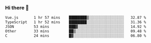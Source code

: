 ### Hi there 👋

<!--
**WShiBin/WShiBin** is a ✨ _special_ ✨ repository because its `README.md` (this file) appears on your GitHub profile.

Here are some ideas to get you started:

- 🔭 I’m currently working on ...
- 🌱 I’m currently learning ...
- 👯 I’m looking to collaborate on ...
- 🤔 I’m looking for help with ...
- 💬 Ask me about ...
- 📫 How to reach me: ...
- 😄 Pronouns: ...
- ⚡ Fun fact: ...
-->

<!--START_SECTION:waka-->

```txt
Vue.js       1 hr 57 mins    ████████▒░░░░░░░░░░░░░░░░   32.87 %
TypeScript   1 hr 52 mins    ████████░░░░░░░░░░░░░░░░░   31.36 %
JSON         53 mins         ███▓░░░░░░░░░░░░░░░░░░░░░   14.92 %
Other        33 mins         ██▒░░░░░░░░░░░░░░░░░░░░░░   09.48 %
C            24 mins         █▓░░░░░░░░░░░░░░░░░░░░░░░   06.80 %
```

<!--END_SECTION:waka-->
